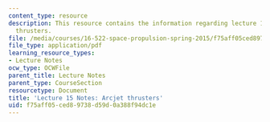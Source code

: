 ```yaml
---
content_type: resource
description: This resource contains the information regarding lecture 15 notes arcjet
  thrusters.
file: /media/courses/16-522-space-propulsion-spring-2015/f75aff05ced89738d59d0a388f94dc1e_MIT16_522S15_Lecture15.pdf
file_type: application/pdf
learning_resource_types:
- Lecture Notes
ocw_type: OCWFile
parent_title: Lecture Notes
parent_type: CourseSection
resourcetype: Document
title: 'Lecture 15 Notes: Arcjet thrusters'
uid: f75aff05-ced8-9738-d59d-0a388f94dc1e
---
```

